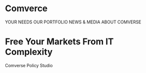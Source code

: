 
# Comverce


 YOUR NEEDS
 OUR PORTFOLIO
 NEWS & MEDIA
 ABOUT COMVERSE


# **Free Your Markets From IT Complexity**
 Comverse Policy Studio 

